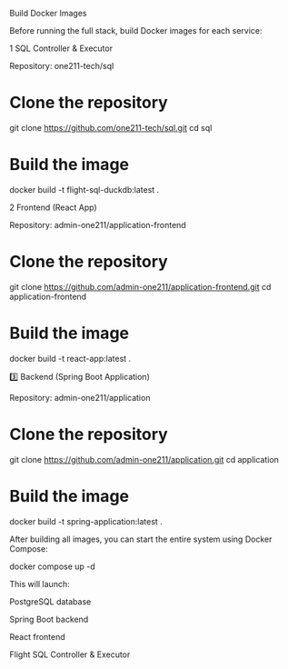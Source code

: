  Build Docker Images

Before running the full stack, build Docker images for each service:

1 SQL Controller & Executor

Repository: one211-tech/sql

# Clone the repository
git clone https://github.com/one211-tech/sql.git
cd sql

# Build the image
docker build -t flight-sql-duckdb:latest .

2 Frontend (React App)

Repository: admin-one211/application-frontend

# Clone the repository
git clone https://github.com/admin-one211/application-frontend.git
cd application-frontend

# Build the image
docker build -t react-app:latest .

3️⃣ Backend (Spring Boot Application)

Repository: admin-one211/application

# Clone the repository
git clone https://github.com/admin-one211/application.git
cd application

# Build the image
docker build -t spring-application:latest .


After building all images, you can start the entire system using Docker Compose:

docker compose up -d


This will launch:

PostgreSQL database

Spring Boot backend

React frontend

Flight SQL Controller & Executor
